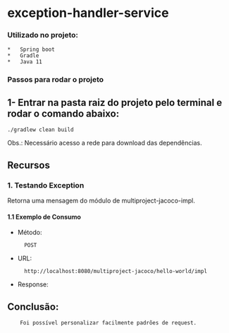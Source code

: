 # exception-handler-service

### Utilizado no projeto:
    *   Spring boot
    *   Gradle
    *   Java 11

### Passos para rodar o projeto
## 1- Entrar na pasta raiz do projeto pelo terminal e rodar o comando abaixo:
    ./gradlew clean build

Obs.: Necessário acesso a rede para download das dependências.

## Recursos

### 1. Testando Exception

Retorna uma mensagem do módulo de multiproject-jacoco-impl.

#### 1.1 Exemplo de Consumo
* Método:
 
        POST
        
* URL:

        http://localhost:8080/multiproject-jacoco/hello-world/impl
        

* Response: 
        
## Conclusão:

        Foi possível personalizar facilmente padrões de request.